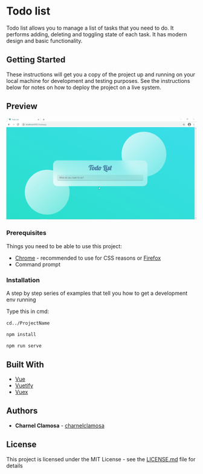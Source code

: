 # Todo list

Todo list allows you to manage a list of tasks that you need to do. It performs adding, deleting and toggling state of each task. It has modern design and basic functionality.

## Getting Started

These instructions will get you a copy of the project up and running on your local machine for development and testing purposes. See the instructions below for notes on how to deploy the project on a live system.

## Preview
![GIF](gifs/TodoList.gif)

### Prerequisites

Things you need to be able to use this project:

* [Chrome](https://www.google.com/intl/en_ph/chrome/) - recommended to use for CSS reasons or [Firefox](https://www.mozilla.org/en-US/firefox/new/)
* Command prompt

### Installation

A step by step series of examples that tell you how to get a development env running

Type this in cmd:

```
cd../ProjectName
```
```
npm install
```
```
npm run serve
```

## Built With

* [Vue](https://vuejs.org/)
* [Vuetify](https://vuetifyjs.com/en/)
* [Vuex](https://vuex.vuejs.org/)

## Authors

* **Charnel Clamosa** - [charnelclamosa](https://github.com/charnelclamosa)

## License

This project is licensed under the MIT License - see the [LICENSE.md](LICENSE.md) file for details
